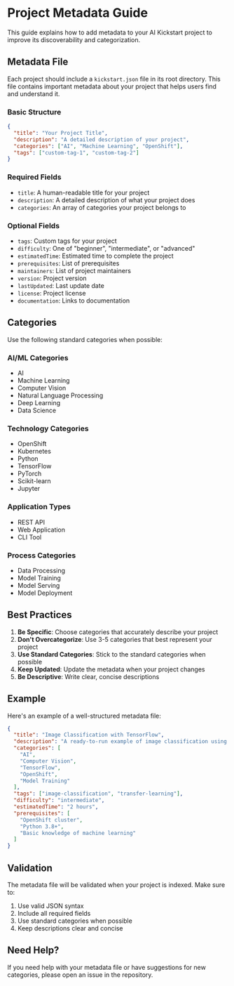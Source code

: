 # Project Metadata Guide

This guide explains how to add metadata to your AI Kickstart project to improve its discoverability and categorization.

## Metadata File

Each project should include a `kickstart.json` file in its root directory. This file contains important metadata about your project that helps users find and understand it.

### Basic Structure

```json
{
  "title": "Your Project Title",
  "description": "A detailed description of your project",
  "categories": ["AI", "Machine Learning", "OpenShift"],
  "tags": ["custom-tag-1", "custom-tag-2"]
}
```

### Required Fields

- `title`: A human-readable title for your project
- `description`: A detailed description of what your project does
- `categories`: An array of categories your project belongs to

### Optional Fields

- `tags`: Custom tags for your project
- `difficulty`: One of "beginner", "intermediate", or "advanced"
- `estimatedTime`: Estimated time to complete the project
- `prerequisites`: List of prerequisites
- `maintainers`: List of project maintainers
- `version`: Project version
- `lastUpdated`: Last update date
- `license`: Project license
- `documentation`: Links to documentation

## Categories

Use the following standard categories when possible:

### AI/ML Categories
- AI
- Machine Learning
- Computer Vision
- Natural Language Processing
- Deep Learning
- Data Science

### Technology Categories
- OpenShift
- Kubernetes
- Python
- TensorFlow
- PyTorch
- Scikit-learn
- Jupyter

### Application Types
- REST API
- Web Application
- CLI Tool

### Process Categories
- Data Processing
- Model Training
- Model Serving
- Model Deployment

## Best Practices

1. **Be Specific**: Choose categories that accurately describe your project
2. **Don't Overcategorize**: Use 3-5 categories that best represent your project
3. **Use Standard Categories**: Stick to the standard categories when possible
4. **Keep Updated**: Update the metadata when your project changes
5. **Be Descriptive**: Write clear, concise descriptions

## Example

Here's an example of a well-structured metadata file:

```json
{
  "title": "Image Classification with TensorFlow",
  "description": "A ready-to-run example of image classification using TensorFlow and OpenShift",
  "categories": [
    "AI",
    "Computer Vision",
    "TensorFlow",
    "OpenShift",
    "Model Training"
  ],
  "tags": ["image-classification", "transfer-learning"],
  "difficulty": "intermediate",
  "estimatedTime": "2 hours",
  "prerequisites": [
    "OpenShift cluster",
    "Python 3.8+",
    "Basic knowledge of machine learning"
  ]
}
```

## Validation

The metadata file will be validated when your project is indexed. Make sure to:

1. Use valid JSON syntax
2. Include all required fields
3. Use standard categories when possible
4. Keep descriptions clear and concise

## Need Help?

If you need help with your metadata file or have suggestions for new categories, please open an issue in the repository.